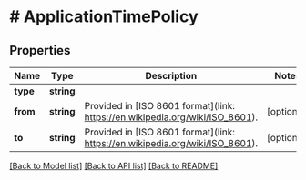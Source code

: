 # # ApplicationTimePolicy

## Properties

Name | Type | Description | Notes
------------ | ------------- | ------------- | -------------
**type** | **string** |  | 
**from** | **string** | Provided in [ISO 8601 format](link: https://en.wikipedia.org/wiki/ISO_8601). | [optional] 
**to** | **string** | Provided in [ISO 8601 format](link: https://en.wikipedia.org/wiki/ISO_8601). | [optional] 

[[Back to Model list]](../../README.md#documentation-for-models) [[Back to API list]](../../README.md#documentation-for-api-endpoints) [[Back to README]](../../README.md)



